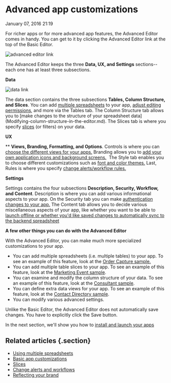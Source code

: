 #  Advanced app customizations


January 07, 2016 21:19

For richer apps or for more advanced app features, the Advanced Editor comes
in handy. You can get to it by clicking the Advanced Editor link at the top of
the Basic Editor.  
  
![advanced editor link](../article_attachments/204757777/Screen_Shot_2016-01-05_at_4.07.02_PM.png)

The Advanced Editor keeps the three  **Data, UX, and Settings** sections-- each
one has at least three subsections.  
  

**Data**

![data link](../article_attachments/204740088/Screen_Shot_2016-01-05_at_4.12.56_PM.png)

The data section contains the three subsections **Tables, Column Structure, and Slices**. 
You can add [multiple spreadsheets](Using-multiple-spreadsheets.md) to your app, 
[adjust editing permissions](Controlling-data-updates.md), and more via the Tables
tab. The Column Structure tab allows you to 
[make changes to the structure of your spreadsheet data]
(Modifying-column-structure-in-the-editor.md). The Slices tab is where you 
specify [slices](Slices.md) (or filters) on your data.  

**UX**

** **Views, Branding, Formatting, and
Options**. Controls is where you can [choose the different views for your apps.](Choosing-and-adding-data-views.md) 
Branding
allows you to [add your own application icons and background screens.](Reflecting-your-brand.md) 
The Style tab enables you to
choose different customizations such as [font and color themes.](Changing-UX-styles.md) Last, Rules is where you specify
[change alerts/workflow rules.](Change-alerts-and-workflows.md)  


**Settings**

 
Settings contains the four subsections **Description, Security, Workflow, and
Content**. Description is where you can add various informational aspects to
your app. On the Security tab you can make [authentication changes to your
app.](Who-can-discover-and-install-your-app-) The
Content tab allows you to decide various miscellaneous aspects of your app,
like whether you want to be able to [launch offline or whether you'd like
saved changes to automatically sync to the backend spreadsheet](Offline-behavior)

**A few other things you can do with the Advanced Editor**

With the Advanced Editor, you can make much more specialized customizations to
your app.

  * You can add multiple spreadsheets (i.e. multiple tables) to your app. To see an example of this feature, look at the [Order Capture sample.](https://www.appsheet.com/Template/ShowDef?appName=OrderCapture-10305)
  * You can add multiple table slices to your app. To see an example of this feature, look at the [Marketing Event sample](https://www.appsheet.com/Template/ShowDef?appName=MarketingEvent-10305).
  * You can examine and modify the column structure of your data. To see an example of this feature, look at the [Consultant sample](https://www.appsheet.com/Template/ShowDef?appName=Consultant-10305).
  * You can define extra data views for your app. To see an example of this feature, look at the [Contact Directory sample](https://www.appsheet.com/Template/ShowDef?appName=ContactDirectory-10305).
  * You can modify various advanced settings.

Unlike the Basic Editor, the Advanced Editor does not automatically save
changes. You have to explicitly click the Save button.

In the next section, we'll show you how to [install and launch your apps](Step-1-Installing-the-AppSheet-mobile-app.md)

## Related articles {.section}

  * [Using multiple spreadsheets](Using-multiple-spreadsheets.md)
  * [Basic app customizations](Basic-app-customizations.md)
  * [Slices](Slices.md)
  * [Change alerts and workflows](Change-alerts-and-workflows.md)
  * [Reflecting your brand](Reflecting-your-brand.md)

